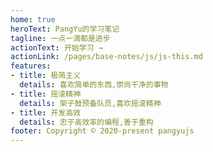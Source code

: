 ```yaml
---
home: true
heroText: PangYu的学习笔记 
tagline: 一点一滴都是进步
actionText: 开始学习 →
actionLink: /pages/base-notes/js/js-this.md
features:
- title: 极简主义 
  details: 喜欢简单的东西,崇尚干净的事物
- title: 摇滚精神 
  details: 架子鼓预备队员,喜欢摇滚精神
- title: 开发高效 
  details: 忠于高效率的编程,善于重构
footer: Copyright © 2020-present pangyujs 
---
```



